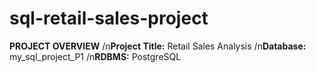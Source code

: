 # sql-retail-sales-project

**PROJECT OVERVIEW**
/n**Project Title:** Retail Sales Analysis
/n**Database:** my_sql_project_P1
/n**RDBMS:** PostgreSQL
